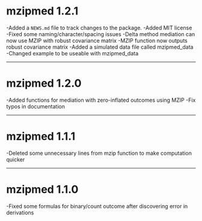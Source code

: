 # mzipmed 1.2.1

-Added a `NEWS.md` file to track changes to the package.
-Added MIT license
-Fixed some naming/character/spacing issues
-Delta method mediation can now use MZIP with robust covariance matrix
-MZIP function now outputs robust covariance matrix
-Added a simulated data file called mzipmed_data
-Changed example to be useable with mzipmed_data


---

# mzipmed 1.2.0

-Added functions for mediation with zero-inflated outcomes using MZIP
-Fix typos in documentation


---

# mzipmed 1.1.1

-Deleted some unnecessary lines from mzip function to make computation quicker

---

# mzipmed 1.1.0

-Fixed some formulas for binary/count outcome after discovering error in derivations